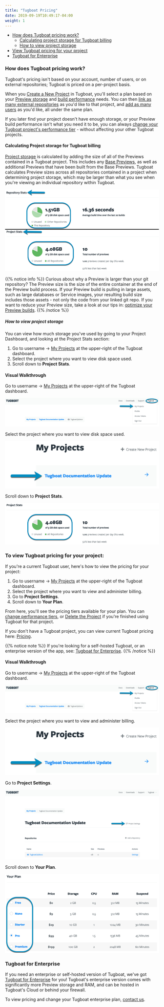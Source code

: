 ```yaml
---
title: "Tugboat Pricing"
date: 2019-09-19T10:49:17-04:00
weight: 1
---
```


- [How does Tugboat pricing work?](#how-does-tugboat-pricing-work)
  - [Calculating project storage for Tugboat billing](#calculating-project-storage-for-tugboat-billing)
  - [How to view project storage](#how-to-view-project-storage)
- [View Tugboat pricing for your project](#to-view-tugboat-pricing-for-your-project)
- [Tugboat for Enterprise](#tugboat-for-enterprise)

### How does Tugboat pricing work?

Tugboat's pricing isn't based on your account, number of users, or on external
repositories; Tugboat is priced on a per-project basis.

When you [Create a New Project](/setting-up-tugboat/create-a-new-project/) in
Tugboat, you'll select a plan based on your
[Preview storage](#calculating-project-storage-for-tugboat-billing) and
[build performance](/building-a-preview/preview-deep-dive/optimize-preview-builds/)
needs. You can then
[link as many external repositories](/setting-up-tugboat/add-repos-to-the-project/)
as you'd like to that project, and
[add as many users](/administer-tugboat-crew/user-admin/#add-a-user-to-a-project)
as you'd like, all under the same plan.

If you later find your project doesn't have enough storage, or your Preview
build performance isn't what you need it to be, you can always
[change your Tugboat project's performance tier](../change-tugboat-plan/) -
without affecting your other Tugboat projects.

#### Calculating Project storage for Tugboat billing

[Project storage](#how-to-view-project-storage) is calculated by adding the size
of all of the Previews contained in a Tugboat project. This includes any
[Base Previews](/building-a-preview/work-with-base-previews/set-a-base-preview/),
as well as additional Previews that have been built from the Base Previews.
Tugboat calculates Preview sizes across all repositories contained in a project
when determining project storage, which may be larger than what you see when
you're viewing an individual repository within Tugboat.

![Storage in Repository Stats vs. Project Stats](../../_images/billing-repo-stats-vs-project-stats.png)

{{% notice info %}} Curious about why a Preview is larger than your git
repository? The Preview size is the size of the entire container at the end of
the Preview build process. If your Preview build is pulling in large assets,
such as large databases or Service images, your resulting build size includes
those assets - not only the code from your linked git repo. If you want to
reduce your Preview size, take a look at our tips in:
[optimize your Preview builds](/building-a-preview/preview-deep-dive/optimize-preview-builds/).
{{% /notice %}}

##### How to view project storage

You can view how much storage you've used by going to your Project Dashboard,
and looking at the Project Stats section:

1. Go to username -> [My Projects](https://dashboard.tugboat.qa/projects) at the
   upper-right of the Tugboat dashboard.
2. Select the project where you want to view disk space used.
3. Scroll down to **Project Stats**.

#### Visual Walkthrough

Go to username -> [My Projects](https://dashboard.tugboat.qa/projects) at the
upper-right of the Tugboat dashboard.

![Go to username -> My Projects](../../_images/go-to-user-my-projects.png)

Select the project where you want to view disk space used.

![Select the project](../../_images/select-a-project.png)

Scroll down to **Project Stats**.

![Project Stats -> Project Storage](../../_images/billing-project-stats-project-storage.png)

### To view Tugboat pricing for your project:

If you're a current Tugboat user, here's how to view the pricing for your
project:

1. Go to username -> [My Projects](https://dashboard.tugboat.qa/projects) at the
   upper-right of the Tugboat dashboard.
2. Select the project where you want to view and administer billing.
3. Go to **Project Settings**.
4. Scroll down to **Your Plan**.

From here, you'll see the pricing tiers available for your plan. You can
[change performance tiers](../change-tugboat-plan/), or
[Delete the Project](../cancel-billing/#delete-your-project) if you're finished
using Tugboat for that project.

If you don't have a Tugboat project, you can view current Tugboat pricing here:
[Pricing](https://tugboat.qa/pricing/).

{{% notice note %}} If you're looking for a self-hosted Tugboat, or an
enterprise version of the app, see:
[Tugboat for Enterprise](#tugboat-for-enterprise). {{% /notice %}}

#### Visual Walkthrough

Go to username -> [My Projects](https://dashboard.tugboat.qa/projects) at the
upper-right of the Tugboat dashboard.

![Go to username -> My Projects](../../_images/go-to-user-my-projects.png)

Select the project where you want to view and administer billing.

![Select the project](../../_images/select-a-project.png)

Go to **Project Settings**.

![Go to Project Settings](../../_images/click-project-settings-link.png)

Scroll down to **Your Plan**.

![Scroll down to Your Plan](../../_images/billing-view-tugboat-plan.png)

### Tugboat for Enterprise

If you need an enterprise or self-hosted version of Tugboat, we've got
[Tugboat for Enterprise](https://tugboat.qa/enterprise/) for you! Tugboat's
enterprise version comes with significantly more Preview storage and RAM, and
can be hosted in Tugboat's Cloud or behind your firewall.

To view pricing and change your Tugboat enterprise plan,
[contact us](mailto:support@tugboat.qa?subject=Enterprise-Plans).
